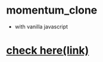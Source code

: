 # momentum_clone
- with vanilla javascript

# <a href="https://codeameba.github.io/momentum_clone/">check here(link)</a>